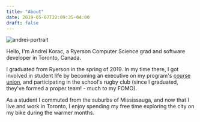 ```yaml
---
title: "About"
date: 2019-05-07T22:09:35-04:00
draft: false
---
```


![andrei-portrait](/portrait.png "portrait")

Hello, I'm Andrei Korac, a Ryerson Computer Science grad and software developer in Toronto, Canada.

I graduated from Ryerson in the spring of 2019. In my time there, I got involved in student life by becoming an executive on my program's [course union](https://ryecscu.com), and participating in the school's rugby club (since I graduated, they've formed a proper team! - much to my FOMO).

As a student I commuted from the suburbs of Mississauga, and now that I live and work in Toronto, I enjoy spending my free time exploring the city on my bike during the warmer months.